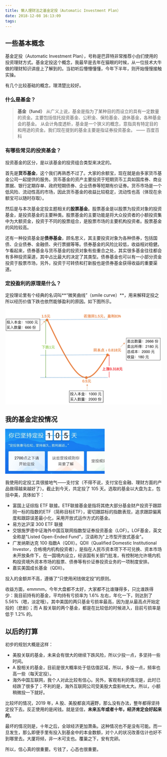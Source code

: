 ```yaml
---
title: 懒人理财法之基金定投（Automatic Investment Plan）
date: 2018-12-08 16:13:09
tags:
---
```


## 一些基本概念

基金定投（Automatic Investment Plan），号称是巴菲特非常推荐小白们使用的投资理财方式。基金定投这个概念，我最早是去年在猫眼的时候，从一位技术大牛做的理财知识讲座上了解到的。当初听后懵懵懂懂，今年下半年，则开始慢慢接触实操。

有几个比较基础的概念，理清楚比较好。

### 什么是**基金**？

> **基金（fund）**
> 从广义上说，基金是指为了某种目的而设立的具有一定数量的资金。主要包括信托投资基金、公积金、保险基金、退休基金，各种基金会的基金。
> 从会计角度透析，基金是一个狭义的概念，意指具有特定目的和用途的资金。我们现在提到的基金主要是指证券投资基金。
> —— 百度百科

<!-- more -->

### 有哪些常见的投资基金？

投资基金的区分，是以该基金的投资组合类型来决定的。

首先是**货币基金**，这个我们再熟悉不过了。大家的余额宝，现在就是由多家货币基金公司一起提供的服务。货币基金的资产主要投资于短期货币工具如国库券、商业票据、银行定期存单、政府短期债券、企业债券等短期有价证券。货币市场是一个低风险、流动性高的市场，因此货币基金的收益比较稳定，流动性也高（体现在余额宝可以随时存取）。

然后是与本次基金定投主题相关的**股票基金**。股票基金是以股票为投资对象的投资基金，是投资基金的主要种类。股票基金的主要功能是将大众投资者的小额投资集中为大额资金，投资于不同的股票组合，是股票市场的主要机构投资者。股票基金的风险较高。

还有一种投资基金是**债券基金**，顾名思义，其主要投资对象为各种债券，包括国债、企业债券、金融债、央行票据等等。债券基金的风险比较低，收益相对稳健。乍看起来，债券基金与货币基金的投资对象有些重合之处，其实很多基金往往都会有多种投资渠道，其中占比最大的决定了其类型。债券基金也可以有一小部分资金投资于股票市场，另外，投资于可转债和打新股也是债券基金获得收益的重要渠道。

### 定投盈利的原理是什么？

定投理论里有个经典的名词叫**“微笑曲线”（smile curve）**，用来解释定投之所以经历价值下跌也依然能够盈利的原因。如下图所示。 

<img src="/images/2018/12/aip-smile-curve-2.jpg">

## 我的基金定投情况

<img src="/images/2018/12/my-aip-days.jpeg" style="width: 320px;">

我使用的定投工具很接地气——支付宝（不得不说，支付宝在金融、理财方面的产品做得越来越好了）。截止到今天，共定投了 105 天。选取的基金以大盘为主，包括中美，具体如下：

+ 富国上证综指 ETF 联接。ETF联接基金是指将其绝大部分基金财产投资于跟踪同一标的指数的ETF（简称目标ETF），密切跟踪标的指数表现，追求跟踪偏离度和跟踪误差最小化，采用开放式运作方式的基金。
+ 易方达沪深 300 ETF 联接
+ 交银施罗德中证海外中国互联网指数型证券投资基金（LOF）。LOF基金，英文全称是"Listed Open-Ended Fund"，汉语称为"上市型开放式基金"。
+ 广发纳斯达克 100 指数A（QDII）。QDII（Qualified Domestic Institutional Investor，合格境内机构投资者），是指在人民币资本项下不可兑换、资本市场未开放条件下，在一国境内设立，经该国有关部门批准，有控制地允许境内机构投资境外资本市场的股票、债券等有价证券投资业务的一项制度安排。
+ 嘉实美国成长基金（QDII）。

投入的金额并不高，遵循了“只使用闲钱做定投”的原则。

收益方面，emmmm，今年大盘都不太好，大家都不比谁赚得多，只比谁跌得少：我目前持有的基金，平均持有亏损率为 1.6% 左右，年化一下，则达到了 5.56%（嗯，淡定哦）。其中美国的两只基金亏损率最高，因为是从最高点开始定投的（悲剧）；而 A 股关联的两个基金，都是在比较低的时候进入，目前亏损率是低于 1.2% 的。

## 以后的打算

初步的规划大概是这样：

+ 美股关联的基金，未来会有很大的继续下跌风险，所以少投一点，多坚持一些时间。
+ A 股相关的基金，目前是很大概率处于低估值区域，所以，多投一点，频率也高一些（每天定投）。
+ 海外中国互联网，我个人对此比较有信心。另外，客观有利的情况是，此时已经跌了很多了；不利的是，海外互联网公司受美股大盘影响太大。所以，小额稍微投一下就好。

比较坏的情况，2019 年，A 股、美股都哀鸿遍野，那么没有办法，整年都得坚持定投下去。反正使用的是闲钱。就是坚信，**未来五年或者十年，经济肯定会好起来的**。

最坏的情况则是，十年之后，全球经济更加萧条。这种情况也不是没有可能。而一旦发生，那么即便手里有投入到基金中的本金数额，对个人的状况改善估计也好不到哪里去。大厦将倾，非一木可支也。覆巢之下，安有完卵。

所以，信心真的很重要。亏钱了，心态也很重要。
